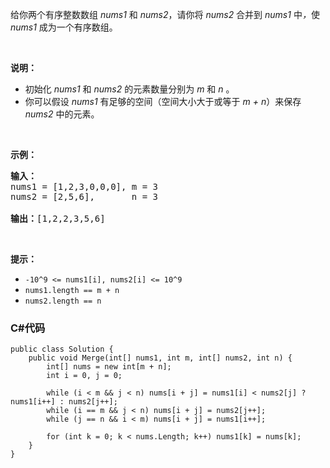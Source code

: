 <p>给你两个有序整数数组 <em>nums1 </em>和 <em>nums2</em>，请你将 <em>nums2 </em>合并到 <em>nums1 </em>中<em>，</em>使 <em>nums1 </em>成为一个有序数组。</p>

<p> </p>

<p><strong>说明：</strong></p>

<ul>
	<li>初始化 <em>nums1</em> 和 <em>nums2</em> 的元素数量分别为 <em>m</em> 和 <em>n </em>。</li>
	<li>你可以假设 <em>nums1 </em>有足够的空间（空间大小大于或等于 <em>m + n</em>）来保存 <em>nums2</em> 中的元素。</li>
</ul>

<p> </p>

<p><strong>示例：</strong></p>

<pre>
<strong>输入：</strong>
nums1 = [1,2,3,0,0,0], m = 3
nums2 = [2,5,6],       n = 3

<strong>输出：</strong>[1,2,2,3,5,6]</pre>

<p> </p>

<p><strong>提示：</strong></p>

<ul>
	<li><code>-10^9 <= nums1[i], nums2[i] <= 10^9</code></li>
	<li><code>nums1.length == m + n</code></li>
	<li><code>nums2.length == n</code></li>
</ul>

### C#代码

```
public class Solution {
    public void Merge(int[] nums1, int m, int[] nums2, int n) {
        int[] nums = new int[m + n];
        int i = 0, j = 0;

        while (i < m && j < n) nums[i + j] = nums1[i] < nums2[j] ? nums1[i++] : nums2[j++];
        while (i == m && j < n) nums[i + j] = nums2[j++];
        while (j == n && i < m) nums[i + j] = nums1[i++];

        for (int k = 0; k < nums.Length; k++) nums1[k] = nums[k];
    }
}
```